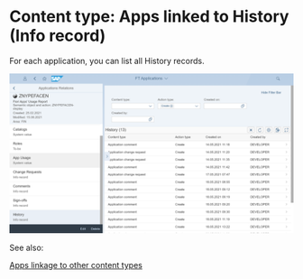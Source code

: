 # Content type: Apps linked to History (Info record)

For each application, you can list all History records.

[![](res/app-hist.png)](res/app-hist.png)

See also:

[Apps linkage to other content types](apps.md#linkage-to-other-content-types)